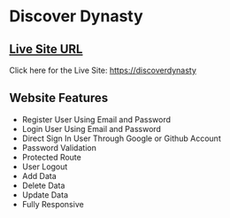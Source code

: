 # Discover Dynasty

## [ Live Site URL](https://discoverdynasty)

Click here for the Live Site: [https://discoverdynasty](https://discoverdynasty)

## Website Features

- Register User Using Email and Password
- Login User Using Email and Password
- Direct Sign In User Through Google or Github Account
- Password Validation
- Protected Route
- User Logout
- Add Data
- Delete Data
- Update Data
- Fully Responsive
